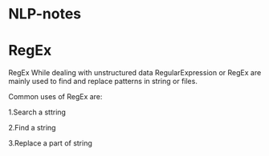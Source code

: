 # NLP-notes

# RegEx
RegEx
While dealing with unstructured data RegularExpression or RegEx are mainly used to find and replace patterns in string or files.

Common uses of RegEx are:

1.Search a sttring

2.Find a string

3.Replace a part of string

